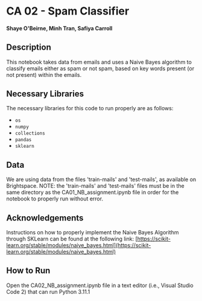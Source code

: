 # CA 02 - Spam Classifier
#### Shaye O'Beirne, Minh Tran, Safiya Carroll

## Description

This notebook takes data from emails and uses a Naive Bayes algorithm to classify emails either as spam or not spam, based on key words present (or not present) within the emails.

## Necessary Libraries

The necessary libraries for this code to run properly are as follows:

* `os`
* `numpy`
* `collections`
* `pandas`
* `sklearn`

## Data

We are using data from the files 'train-mails' and 'test-mails', as available on Brightspace.
NOTE: the 'train-mails' and 'test-mails' files must be in the same directory as the CA01_NB_assignment.ipynb file in order for the notebook to properly run without error.

## Acknowledgements

Instructions on how to properly implement the Naive Bayes Algorithm through SKLearn can be found at the following link: 
[https://scikit-learn.org/stable/modules/naive_bayes.html](https://scikit-learn.org/stable/modules/naive_bayes.html)

## How to Run

Open the CA02_NB_assignment.ipynb file in a text editor (i.e., Visual Studio Code 2) that can run Python 3.11.1

